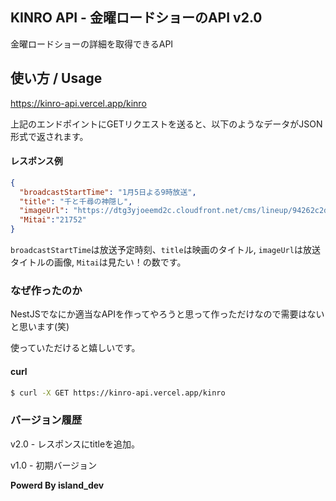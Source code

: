 ## KINRO API - 金曜ロードショーのAPI v2.0

金曜ロードショーの詳細を取得できるAPI

## 使い方 / Usage

https://kinro-api.vercel.app/kinro

上記のエンドポイントにGETリクエストを送ると、以下のようなデータがJSON形式で返されます。

#### レスポンス例

```json
{
  "broadcastStartTime": "1月5日よる9時放送",
  "title": "千と千尋の神隠し",
  "imageUrl": "https://dtg3yjoeemd2c.cloudfront.net/cms/lineup/94262c2dd76bfdbd452b6c13b1dabc6cb6399137.jpg",
  "Mitai":"21752"
}
```

`broadcastStartTime`は放送予定時刻、`title`は映画のタイトル, `imageUrl`は放送タイトルの画像, `Mitai`は見たい！の数です。

### なぜ作ったのか

NestJSでなにか適当なAPIを作ってやろうと思って作っただけなので需要はないと思います(笑)

使っていただけると嬉しいです。

#### curl

```bash
$ curl -X GET https://kinro-api.vercel.app/kinro
```

### バージョン履歴

v2.0 - レスポンスにtitleを追加。

v1.0 - 初期バージョン

**Powerd By island_dev**
